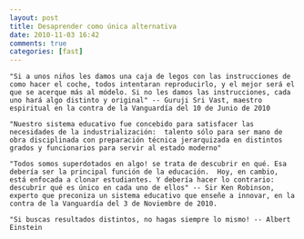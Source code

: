 ```yaml
---
layout: post
title: Desaprender como única alternativa
date: 2010-11-03 16:42
comments: true
categories: [fast]
---
```


	"Si a unos niños les damos una caja de legos con las instrucciones de como hacer el coche, todos intentaran reproducirlo, y el mejor será el que se acerque más al módelo. Si no les damos las instrucciones, cada uno hará algo distinto y original" -- Guruji Sri Vast, maestro espiritual en la contra de la Vanguardía del 10 de Junio de 2010

	"Nuestro sistema educativo fue concebido para satisfacer las necesidades de la industrialización:  talento sólo para ser mano de obra disciplinada con preparación técnica jerarquizada en distintos grados y funcionarios para servir al estado moderno"

	"Todos somos superdotados en algo! se trata de descubrir en qué. Esa debería ser la principal función de la educación.  Hoy, en cambio, está enfocada a clonar estudiantes. Y debería hacer lo contrario: descubrir qué es único en cada uno de ellos" -- Sir Ken Robinson, experto que preconiza un sistema educativo que enseñe a innovar, en la contra de la Vanguardía del 3 de Noviembre de 2010.

	"Si buscas resultados distintos, no hagas siempre lo mismo! -- Albert Einstein
